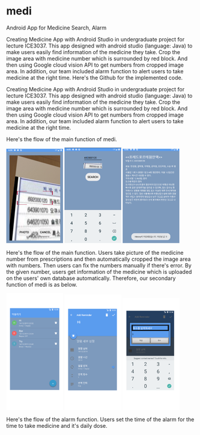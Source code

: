 # medi
Android App for Medicine Search, Alarm 

Creating Medicine App with Android Studio in undergraduate project for lecture ICE3037. This app designed with android studio (language: Java) to make users easily find information of the medicine they take. Crop the image area with medicine number which is surrounded by red block. And then using Google cloud vision API to get numbers from cropped image area. In addition, our team included alarm function to alert users to take medicine at the right time. Here's the Github for the implemented code.

Creating Medicine App with Android Studio in undergraduate project for lecture ICE3037. 
This app designed with android studio (language: Java) to make users easily find information of the medicine they take. 
Crop the image area with medicine number which is surrounded by red block. And then using Google cloud vision API to get numbers from cropped image area. 
In addition, our team included alarm function to alert users to take medicine at the right time. 

Here's the flow of the main function of medi.

<img src="/prj/1.png" width="30%" height="30%">  <img src="/prj/2.png" width="30%" height="30%">  <img src="/prj/3.png" width="30%" height="30%">


Here's the flow of the main function. Users take picture of the medicine number from prescriptions and then automatically cropped the image area with numbers. Then users can fix the numbers manually if there's error. By the given number, users get information of the medicine which is uploaded on the users' own database automatically. Therefore, our secondary function of medi is as below.

<img src="/prj/4.png" width="30%" height="30%">  <img src="/prj/5.png" width="30%" height="30%"> <img src="/prj/6.png" width="30%" height="30%">


Here's the flow of the alarm function. Users set the time of the alarm for the time to take medicine and it's daily dose.


